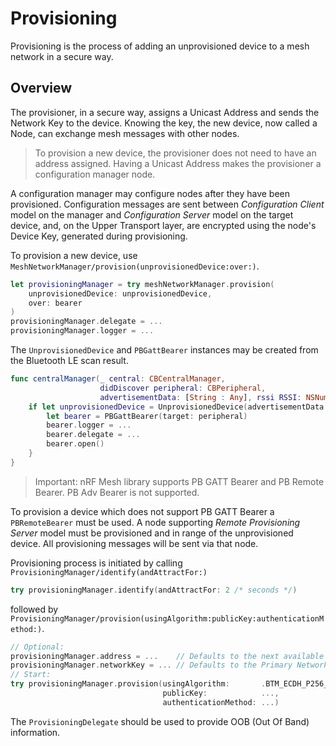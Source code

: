 # Provisioning

Provisioning is the process of adding an unprovisioned device to a mesh network in a secure way. 

## Overview

The provisioner, in a secure way, assigns a Unicast Address and sends the Network Key to the device.
Knowing the key, the new device, now called a Node, can exchange mesh messages with other nodes.

> To provision a new device, the provisioner does not need to have an address assigned. Having a
  Unicast Address makes the provisioner a configuration manager node.

A configuration manager may configure nodes after they have been provisioned. 
Configuration messages are sent between *Configuration Client* model on the manager 
and *Configuration Server* model on the target device, and, on the Upper Transport layer, are encrypted 
using the node's Device Key, generated during provisioning.

To provision a new device, use ``MeshNetworkManager/provision(unprovisionedDevice:over:)``.
```swift
let provisioningManager = try meshNetworkManager.provision(
    unprovisionedDevice: unprovisionedDevice, 
    over: bearer
)
provisioningManager.delegate = ...
provisioningManager.logger = ...
```

The ``UnprovisionedDevice`` and ``PBGattBearer`` instances may be created from the 
Bluetooth LE scan result. 
```swift
func centralManager(_ central: CBCentralManager, 
                    didDiscover peripheral: CBPeripheral,
                    advertisementData: [String : Any], rssi RSSI: NSNumber) {
    if let unprovisionedDevice = UnprovisionedDevice(advertisementData: advertisementData) {
        let bearer = PBGattBearer(target: peripheral)
        bearer.logger = ...
        bearer.delegate = ...
        bearer.open()
    }
}
```

> Important: nRF Mesh library supports PB GATT Bearer and PB Remote Bearer. 
  PB Adv Bearer is not supported. 

To provision a device which does not support PB GATT Bearer a ``PBRemoteBearer`` must be used.
A node supporting *Remote Provisioning Server* model must be provisioned and in range of the
unprovisioned device. All provisioning messages will be sent via that node.

Provisioning process is initiated by calling ``ProvisioningManager/identify(andAttractFor:)``
```swift
try provisioningManager.identify(andAttractFor: 2 /* seconds */)
```
followed by ``ProvisioningManager/provision(usingAlgorithm:publicKey:authenticationMethod:)``.
```swift
// Optional:
provisioningManager.address = ...    // Defaults to the next available address.
provisioningManager.networkKey = ... // Defaults to the Primary Network Key.
// Start:
try provisioningManager.provision(usingAlgorithm:       .BTM_ECDH_P256_HMAC_SHA256_AES_CCM,
                                  publicKey:            ...,
                                  authenticationMethod: ...)
```
The ``ProvisioningDelegate`` should be used to provide OOB (Out Of Band) information.
